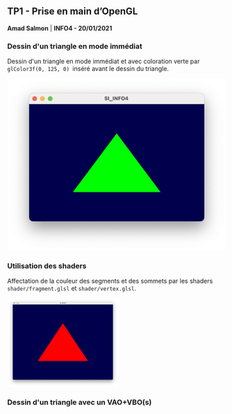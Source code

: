 ## TP1 - Prise en main d’OpenGL

**Amad Salmon** | **INFO4 - 20/01/2021**

### Dessin d'un triangle en mode immédiat

Dessin d'un triangle en mode immédiat et avec coloration verte par `glColor3f(0, 125, 0) `inséré avant le dessin du triangle.

<img src="TP1-report.assets/dessin_triangle_immediat_avec_coloration_vert.png" alt="dessin_triangle_immediat_avec_coloration_vert" style="zoom:50%;" />

### Utilisation des shaders

Affectation de la couleur des segments et des sommets par les shaders `shader/fragment.glsl` et `shader/vertex.glsl`.

<img src="TP1-report.assets/utilisation_shader.png" alt="utilisation_shader" style="zoom:25%;" />

### Dessin d'un triangle avec un VAO+VBO(s)

